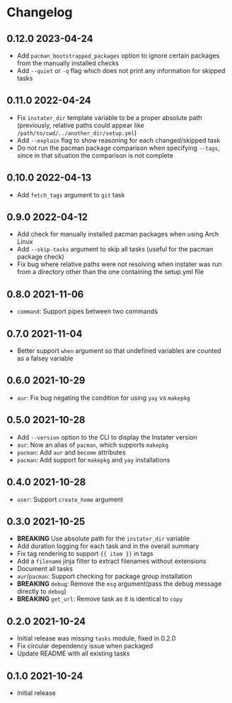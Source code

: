 # Changelog

## 0.12.0 2023-04-24

- Add `pacman_bootstrapped_packages` option to ignore certain packages from the
  manually installed checks
- Add `--quiet` or `-q` flag which does not print any information for skipped
  tasks

## 0.11.0 2022-04-24

- Fix `instater_dir` template variable to be a proper absolute path
  (previously, relative paths could appear like `/path/to/cwd/../another_dir/setup.yml`)
- Add `--explain` flag to show reasoning for each changed/skipped task
- Do not run the pacman package comparison when specifying `--tags`,
  since in that situation the comparison is not complete

## 0.10.0 2022-04-13

- Add `fetch_tags` argument to `git` task

## 0.9.0 2022-04-12

- Add check for manually installed pacman packages when using Arch Linux
- Add `--skip-tasks` argument to skip all tasks (useful for the pacman
  package check)
- Fix bug where relative paths were not resolving when instater was run
  from a directory other than the one containing the setup.yml file

## 0.8.0 2021-11-06

- `command`: Support pipes between two commands

## 0.7.0 2021-11-04

- Better support `when` argument so that undefined variables are
  counted as a falsey variable

## 0.6.0 2021-10-29

- `aur`: Fix bug negating the condition for using `yay` vs `makepkg`

## 0.5.0 2021-10-28

- Add `--version` option to the CLI to display the Instater version
- `aur`: Now an alias of `pacman`, which supports `makepkg`
- `pacman`: Add `aur` and `become` attributes
- `pacman`: Add support for `makepkg` and `yay` installations

## 0.4.0 2021-10-28

- `user`: Support `create_home` argument

## 0.3.0 2021-10-25

- **BREAKING** Use absolute path for the `instater_dir` variable
- Add duration logging for each task and in the overall summary
- Fix tag rendering to support `{{ item }}` in tags
- Add a `filename` jinja filter to extract filenames without extensions
- Document all tasks
- `aur`/`pacman`: Support checking for package group installation
- **BREAKING** `debug`: Remove the `msg` argument(pass the debug message
  directly to `debug`)
- **BREAKING** `get_url`: Remove task as it is identical to `copy`

## 0.2.0 2021-10-24

- Initial release was missing `tasks` module, fixed in 0.2.0
- Fix circular dependency issue when packaged
- Update README with all existing tasks

## 0.1.0 2021-10-24

- Initial release
